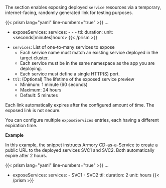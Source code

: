 The section enables exposing deployed `service` resources via a temporary, internet-facing, randomly generated link for testing purposes.  

{{< prism lang="yaml"  line-numbers="true" >}}
...
- exposeServices:
    services:
      - <service-name-1>
      - <service-name-2>
      - <service-name-n>
    ttl:
      duration: <integer>
      unit: <seconds|minutes|hours>
{{< /prism >}}

* `services`: List of one-to-many services to expose
  * Each service name must match an existing service deployed in the target cluster.
  * Each service must be in the same namespace as the app you are deploying. 
  * Each service must define a single HTTP(S) port. 
* `ttl`: (Optional) The lifetime of the exposed service preview
  * Minimum: 1 minute (60 seconds)
  * Maximum: 24 hours
  * Default: 5 minutes

Each link automatically expires after the configured amount of time. The exposed link is not secure.  

You can configure multiple `exposeServices` entries, each having a different expiration time.

**Example** 

In this example, the snippet instructs Armory CD-as-a-Service to create a public URL to the deployed services SVC1 and SVC2. Both automatically expire after 2 hours.

{{< prism lang="yaml"  line-numbers="true" >}}
...
- exposeServices:
    services:
      - SVC1
      - SVC2
    ttl:
      duration: 2
      unit: hours
{{< /prism >}}